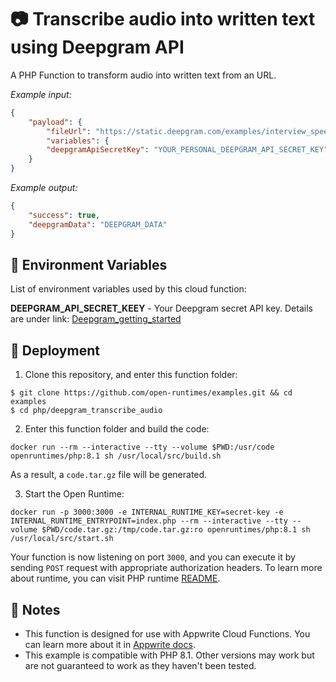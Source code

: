 # 📷 Transcribe audio into written text using Deepgram API

A PHP Function to transform audio into written text from an URL.

_Example input:_

```json
{
    "payload": {
        "fileUrl": "https://static.deepgram.com/examples/interview_speech-analytics.wav",
        "variables": {
        "deepgramApiSecretKey": "YOUR_PERSONAL_DEEPGRAM_API_SECRET_KEY"
    }
}
```

_Example output:_

```json
{
    "success": true,
    "deepgramData": "DEEPGRAM_DATA"
}
```

## 📝 Environment Variables

List of environment variables used by this cloud function:

**DEEPGRAM_API_SECRET_KEEY** - Your Deepgram secret API key.
Details are under link: [Deepgram_getting_started](https://developers.deepgram.com/documentation/getting-started/)

## 🚀 Deployment

1. Clone this repository, and enter this function folder:

```
$ git clone https://github.com/open-runtimes/examples.git && cd examples
$ cd php/deepgram_transcribe_audio
```

2. Enter this function folder and build the code:
```
docker run --rm --interactive --tty --volume $PWD:/usr/code openruntimes/php:8.1 sh /usr/local/src/build.sh
```
As a result, a `code.tar.gz` file will be generated.

3. Start the Open Runtime:
```
docker run -p 3000:3000 -e INTERNAL_RUNTIME_KEY=secret-key -e INTERNAL_RUNTIME_ENTRYPOINT=index.php --rm --interactive --tty --volume $PWD/code.tar.gz:/tmp/code.tar.gz:ro openruntimes/php:8.1 sh /usr/local/src/start.sh
```

Your function is now listening on port `3000`, and you can execute it by sending `POST` request with appropriate authorization headers. To learn more about runtime, you can visit PHP runtime [README](https://github.com/open-runtimes/open-runtimes/tree/main/runtimes/php-8.1).

## 📝 Notes

- This function is designed for use with Appwrite Cloud Functions. You can learn more about it in [Appwrite docs](https://appwrite.io/docs/functions).
- This example is compatible with PHP 8.1. Other versions may work but are not guaranteed to work as they haven't been tested.